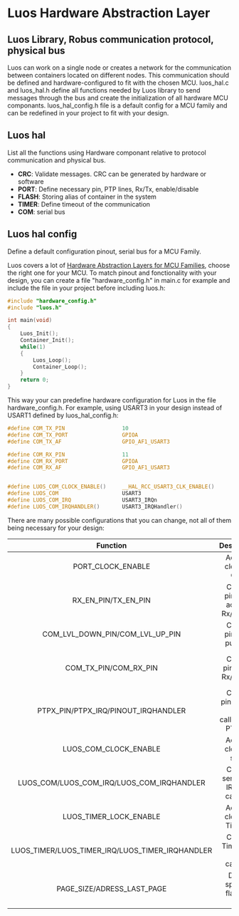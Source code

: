 
# Luos Hardware Abstraction Layer

## Luos Library, Robus communication protocol, physical bus

Luos can work on a single node or creates a network for the communication between containers located on different nodes. This communication should be defined and hardware-configured to fit with the chosen MCU. luos_hal.c and luos_hal.h define all functions needed by Luos library to send messages through the bus and create the initialization of all hardware MCU componants.
luos_hal_config.h file is a default config for a MCU family and can be redefined in your project to fit with your design.

## Luos hal
List all the functions using Hardware componant relative to protocol communication and physical bus.

- **CRC**: Validate messages. CRC can be generated by hardware or software
- **PORT**: Define necessary pin, PTP lines, Rx/Tx, enable/disable 
- **FLASH**: Storing alias of container in the system
- **TIMER**: Define timeout of the communication
- **COM**: serial bus

## Luos hal config
Define a default configuration pinout, serial bus for a MCU Family.

Luos covers a lot of <a href="https://github.com/Luos-io/LuosHAL" target="_blank">Hardware Abstraction Layers for MCU Families</a>, choose the right one for your MCU.
To match pinout and fonctionality with your design, you can create a file "hardware_config.h" in main.c for example and include the file in your project before including luos.h:
```C
#include "hardware_config.h"
#include "luos.h"

int main(void)
{
    Luos_Init();
    Container_Init();
    while(1)
    {
        Luos_Loop();
        Container_Loop();
    }
    return 0;
}

```
This way your can predefine hardware configuration for Luos in the file hardware_config.h.
For example, using USART3 in your design instead of USART1 defined by luos_hal_config.h: 
```C
#define COM_TX_PIN                  10
#define COM_TX_PORT                 GPIOA
#define COM_TX_AF                   GPIO_AF1_USART3

#define COM_RX_PIN                  11
#define COM_RX_PORT                 GPIOA
#define COM_RX_AF                   GPIO_AF1_USART3


#define LUOS_COM_CLOCK_ENABLE()     __HAL_RCC_USART3_CLK_ENABLE()
#define LUOS_COM                    USART3
#define LUOS_COM_IRQ                USART3_IRQn
#define LUOS_COM_IRQHANDLER()       USART3_IRQHandler()

```

There are many possible configurations that you can change, not all of them being necessary for your design:

| Function | Description | Relative
| :---: | :---: | :---: |
| PORT_CLOCK_ENABLE | Activate clock for GPIO | Depends on port |
| RX_EN_PIN/TX_EN_PIN | Choose pinout to activate Rx/Tx com | Necessary for special com |
| COM_LVL_DOWN_PIN/COM_LVL_UP_PIN | Choose pinout to pull com | Necessary for special com |
| COM_TX_PIN/COM_RX_PIN | Choose pinout for Rx/Tx com | Adapt to the serial bus chosen |
| PTPX_PIN/PTPX_IRQ/PINOUT_IRQHANDLER | Choose pinout, IRQ and callback for PTP line | Necessary for topology detection |
| LUOS_COM_CLOCK_ENABLE | Activate clock for serial | Depends on serial bus |
| LUOS_COM/LUOS_COM_IRQ/LUOS_COM_IRQHANDLER | Choose serial bus, IRQ and callback| Adapt to the serial bus chosen |
| LUOS_TIMER_LOCK_ENABLE| Activate clock for Timeout| Necessary for Timeout |
| LUOS_TIMER/LUOS_TIMER_IRQ/LUOS_TIMER_IRQHANDLER | Choose Timer, IRQ and callback| Necessary for Timeout |
| PAGE_SIZE/ADRESS_LAST_PAGE | Define space in flash for alias| Necessary to rename container alias |

